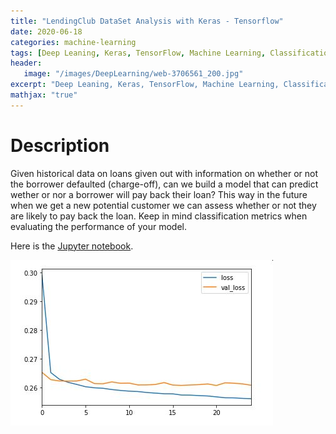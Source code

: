 ```yaml
---
title: "LendingClub DataSet Analysis with Keras - Tensorflow"
date: 2020-06-18
categories: machine-learning
tags: [Deep Leaning, Keras, TensorFlow, Machine Learning, Classification, Neural Network]
header: 
   image: "/images/DeepLearning/web-3706561_200.jpg"
excerpt: "Deep Leaning, Keras, TensorFlow, Machine Learning, Classification, Neural Network"
mathjax: "true"
---
```


# Description
Given historical data on loans given out with information on whether or not the borrower defaulted (charge-off), can we build a model that can predict wether or nor a borrower will pay back their loan? This way in the future when we get a new potential customer we can assess whether or not they are likely to pay back the loan. Keep in mind classification metrics when evaluating the performance of your model.    
  

Here is the [Jupyter notebook](https://github.com/cjlise/MachineLearning/blob/master/DeepLearning/Keras-Project-LendingClub.ipynb).  

![Model Training](/images/DeepLearning/projects/Keras-LendingClub.jpg "Model Training")






